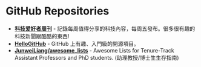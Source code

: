 # GitHub Repositories

- [**科技爱好者周刊**](https://github.com/ruanyf/weekly) - 記錄每周值得分享的科技內容，每周五發布。很多很有趣的科技新聞跟酷酷的東西!
- [**HelloGitHub**](https://github.com/521xueweihan/HelloGitHub) - GitHub 上有趣、入門級的開源項目。
- [**JunweiLiang/awesome_lists**](https://github.com/JunweiLiang/awesome_lists) - Awesome Lists for Tenure-Track Assistant Professors and PhD students. (助理教授/博士生生存指南)
